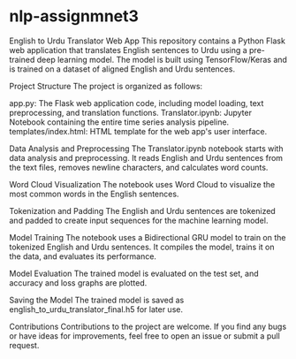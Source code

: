 # nlp-assignmnet3

English to Urdu Translator Web App
This repository contains a Python Flask web application that translates English sentences to Urdu using a pre-trained deep learning model. The model is built using TensorFlow/Keras and is trained on a dataset of aligned English and Urdu sentences.

Project Structure
The project is organized as follows:

app.py: The Flask web application code, including model loading, text preprocessing, and translation functions. Translator.ipynb: Jupyter Notebook containing the entire time series analysis pipeline. templates/index.html: HTML template for the web app's user interface.

Data Analysis and Preprocessing
The Translator.ipynb notebook starts with data analysis and preprocessing. It reads English and Urdu sentences from the text files, removes newline characters, and calculates word counts.

Word Cloud Visualization
The notebook uses Word Cloud to visualize the most common words in the English sentences.

Tokenization and Padding
The English and Urdu sentences are tokenized and padded to create input sequences for the machine learning model.

Model Training
The notebook uses a Bidirectional GRU model to train on the tokenized English and Urdu sentences. It compiles the model, trains it on the data, and evaluates its performance.

Model Evaluation
The trained model is evaluated on the test set, and accuracy and loss graphs are plotted.

Saving the Model
The trained model is saved as english_to_urdu_translator_final.h5 for later use.

Contributions
Contributions to the project are welcome. If you find any bugs or have ideas for improvements, feel free to open an issue or submit a pull request.
